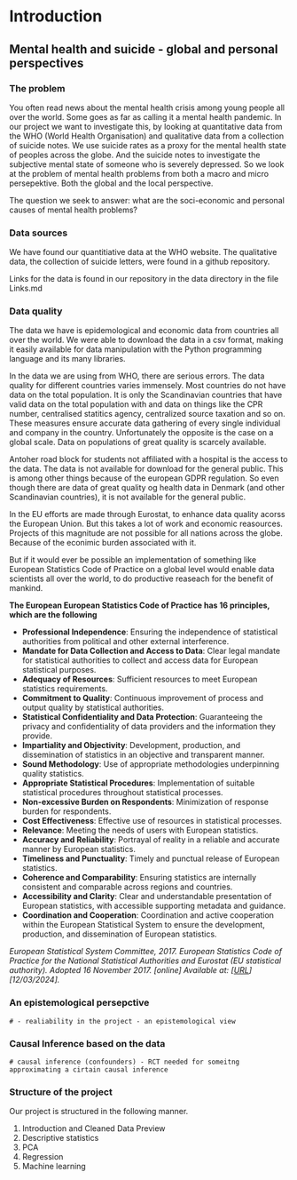# Introduction

## Mental health and suicide - global and personal perspectives

### The problem

You often read news about the mental health crisis among young people all over the world.
Some goes as far as calling it a mental health pandemic. In our project we want to investigate this,
by looking at quantitative data from the WHO (World Health Organisation) and qualitative data from
a collection of suicide notes.
We use suicide rates as a proxy for the mental health state of peoples across the globe. And the suicide notes to investigate the subjective mental state of someone who is severely depressed. So we look at the problem of mental health problems from both a macro and micro persepektive. Both the global and the local perspective.

The question we seek to answer: what are the soci-economic and personal causes of mental health problems?

### Data sources

We have found our quantitiative data at the WHO website. The qualitative data, the collection of suicide letters, were found in a github repository.

Links for the data is found in our repository in the data directory in the file Links.md

### Data quality

The data we have is epidemological and economic data from countries all over the world.
We were able to download the data in a csv format, making it easily available for data manipulation with the Python programming language and its many libraries.

In the data we are using from WHO, there are serious errors. The data quality for different countries varies immensely. Most countries do not have data on the total population. It is only the Scandinavian countries that have valid data on the total population with and data on things like the CPR number, centralised statitics agency, centralized source taxation and so on. These measures ensure accurate data gathering of every single individual and company in the country. Unfortunately the opposite is the case on a global scale. Data on populations of great quality is scarcely available.

Antoher road block for students not affiliated with a hospital is the access to the data. The data is not available for download for the general public. This is among other things because of the european GDPR regulation. So even though there are data of great quality og health data in Denmark (and other Scandinavian countries), it is not available for the general public.

In the EU efforts are made through Eurostat, to enhance data quality acorss the European Union. But this takes a lot of work and economic reasources. Projects of this magnitude are not possible for all nations across the globe. Because of the econimic burden associated with it.

But if it would ever be possible an implementation of something like European Statistics Code of Practice on a global level would enable data scientists all over the world, to do productive reaseach for the benefit of mankind. 

**The European European Statistics Code of Practice has 16 principles, which are the following**

- **Professional Independence**: Ensuring the independence of statistical authorities from political and other external interference.
- **Mandate for Data Collection and Access to Data**: Clear legal mandate for statistical authorities to collect and access data for European statistical purposes.
- **Adequacy of Resources**: Sufficient resources to meet European statistics requirements.
- **Commitment to Quality**: Continuous improvement of process and output quality by statistical authorities.
- **Statistical Confidentiality and Data Protection**: Guaranteeing the privacy and confidentiality of data providers and the information they provide.
- **Impartiality and Objectivity**: Development, production, and dissemination of statistics in an objective and transparent manner.
- **Sound Methodology**: Use of appropriate methodologies underpinning quality statistics.
- **Appropriate Statistical Procedures**: Implementation of suitable statistical procedures throughout statistical processes.
- **Non-excessive Burden on Respondents**: Minimization of response burden for respondents.
- **Cost Effectiveness**: Effective use of resources in statistical processes.
- **Relevance**: Meeting the needs of users with European statistics.
- **Accuracy and Reliability**: Portrayal of reality in a reliable and accurate manner by European statistics.
- **Timeliness and Punctuality**: Timely and punctual release of European statistics.
- **Coherence and Comparability**: Ensuring statistics are internally consistent and comparable across regions and countries.
- **Accessibility and Clarity**: Clear and understandable presentation of European statistics, with accessible supporting metadata and guidance.
- **Coordination and Cooperation**: Coordination and active cooperation within the European Statistical System to ensure the development, production, and dissemination of European statistics.


_European Statistical System Committee, 2017. European Statistics Code of Practice for the National Statistical Authorities and Eurostat (EU statistical authority). Adopted 16 November 2017. [online] Available at: [[URL](https://ec.europa.eu/eurostat/web/products-catalogues/-/ks-02-18-142)] [12/03/2024]._

### An epistemological persepctive

    # - realiability in the project - an epistemological view

### Causal Inference based on the data

    # causal inference (confounders) - RCT needed for someitng approximating a cirtain causal inference

### Structure of the project

Our project is structured in the following manner.

1. Introduction and Cleaned Data Preview
2. Descriptive statistics
3. PCA
4. Regression
5. Machine learning
